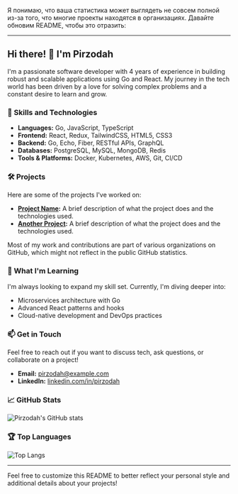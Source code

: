 Я понимаю, что ваша статистика может выглядеть не совсем полной из-за того, что многие проекты находятся в организациях. Давайте обновим README, чтобы это отразить:

---

## Hi there! 👋 I'm Pirzodah

I'm a passionate software developer with 4 years of experience in building robust and scalable applications using Go and React. My journey in the tech world has been driven by a love for solving complex problems and a constant desire to learn and grow.

### 🚀 Skills and Technologies

- **Languages:** Go, JavaScript, TypeScript
- **Frontend:** React, Redux, TailwindCSS, HTML5, CSS3
- **Backend:** Go, Echo, Fiber, RESTful APIs, GraphQL
- **Databases:** PostgreSQL, MySQL, MongoDB, Redis
- **Tools & Platforms:** Docker, Kubernetes, AWS, Git, CI/CD

### 🛠️ Projects

Here are some of the projects I've worked on:

- **[Project Name](https://github.com/pirzodah/project-name):** A brief description of what the project does and the technologies used.
- **[Another Project](https://github.com/pirzodah/another-project):** A brief description of what the project does and the technologies used.

Most of my work and contributions are part of various organizations on GitHub, which might not reflect in the public GitHub statistics. 

### 🌱 What I'm Learning

I'm always looking to expand my skill set. Currently, I'm diving deeper into:

- Microservices architecture with Go
- Advanced React patterns and hooks
- Cloud-native development and DevOps practices

### 📫 Get in Touch

Feel free to reach out if you want to discuss tech, ask questions, or collaborate on a project!

- **Email:** pirzodah@example.com
- **LinkedIn:** [linkedin.com/in/pirzodah](https://linkedin.com/in/pirzodah)

### 📈 GitHub Stats

![Pirzodah's GitHub stats](https://github-readme-stats.vercel.app/api?username=pirzodah&show_icons=true&theme=radical&count_private=true)

### 🏆 Top Languages

![Top Langs](https://github-readme-stats.vercel.app/api/top-langs/?username=pirzodah&layout=compact&theme=radical&count_private=true)

---

Feel free to customize this README to better reflect your personal style and additional details about your projects!
